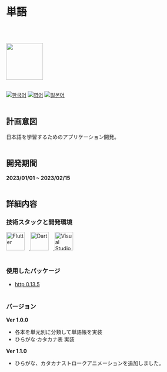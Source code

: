 # 単語
<br><br>

<img src="https://i.ibb.co/CPZbp2y/upscale-tango-removebg.png" width="100" height="100">
<br><br>


[![한국어](https://img.shields.io/badge/Language-Korean-blueviolet?style=for-the-badge)](README.md)&nbsp;[![영어](https://img.shields.io/badge/Language-English-blueviolet?style=for-the-badge)](README.en-US.md)&nbsp;[![일본어](https://img.shields.io/badge/Language-Japanese-blueviolet?style=for-the-badge)](README.ja-JP.md)
<br><br>


## 計画意図
日本語を学習するためのアプリケーション開発。
<br><br>

## 開発期間
**2023/01/01 ~ 2023/02/15**
<br><br>

## 詳細内容
### 技術スタックと開発環境
<a href="https://flutter.dev" target="_blank" rel="noreferrer">
<img src="https://www.vectorlogo.zone/logos/flutterio/flutterio-icon.svg"alt="Flutter" title="Flutter" width="50"/></a>&nbsp;&nbsp;&nbsp;<a href="https://dart.dev" target="_blank" rel="noreferrer">
<img src="https://www.vectorlogo.zone/logos/dartlang/dartlang-icon.svg"alt="Dart" title="Dart" width="50"/></a>&nbsp;&nbsp;&nbsp;<a href="https://dart.dev" target="_blank" rel="noreferrer">
<img src="https://cdn.jsdelivr.net/gh/devicons/devicon/icons/vscode/vscode-original.svg"alt="Visual Studio Code" title="Visual Studio Code" width="50"/></a>
<br><br>

### 使用したパッケージ
- [http 0.13.5](https://pub.dev/packages/http)
<br><br>

### バージョン
**Ver 1.0.0**
- 各本を単元別に分類して単語帳を実装
- ひらがな·カタカナ表 実装

**Ver 1.1.0**
- ひらがな、カタカナストロークアニメーションを追加しました。
<br><br>